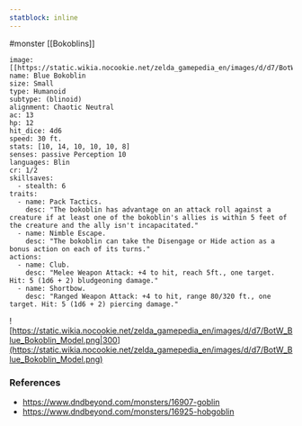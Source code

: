 ```yaml
---
statblock: inline
---
```

#monster [[Bokoblins]]

```statblock
image: [[https://static.wikia.nocookie.net/zelda_gamepedia_en/images/d/d7/BotW_Blue_Bokoblin_Model.png]]
name: Blue Bokoblin
size: Small
type: Humanoid
subtype: (blinoid)
alignment: Chaotic Neutral
ac: 13
hp: 12
hit_dice: 4d6
speed: 30 ft.
stats: [10, 14, 10, 10, 10, 8]
senses: passive Perception 10
languages: Blin
cr: 1/2
skillsaves:
  - stealth: 6
traits:
  - name: Pack Tactics.
    desc: "The bokoblin has advantage on an attack roll against a creature if at least one of the bokoblin's allies is within 5 feet of the creature and the ally isn't incapacitated."
  - name: Nimble Escape.
    desc: "The bokoblin can take the Disengage or Hide action as a bonus action on each of its turns."
actions:
  - name: Club.
    desc: "Melee Weapon Attack: +4 to hit, reach 5ft., one target. Hit: 5 (1d6 + 2) bludgeoning damage."
  - name: Shortbow.
    desc: "Ranged Weapon Attack: +4 to hit, range 80/320 ft., one target. Hit: 5 (1d6 + 2) piercing damage."
```

![https://static.wikia.nocookie.net/zelda_gamepedia_en/images/d/d7/BotW_Blue_Bokoblin_Model.png|300](https://static.wikia.nocookie.net/zelda_gamepedia_en/images/d/d7/BotW_Blue_Bokoblin_Model.png)

### References

* https://www.dndbeyond.com/monsters/16907-goblin
* https://www.dndbeyond.com/monsters/16925-hobgoblin
